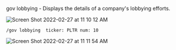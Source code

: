 gov lobbying - Displays the details of a company's lobbying efforts.

![Screen Shot 2022-02-27 at 11 10 12 AM](https://user-images.githubusercontent.com/85772166/155896224-d3891a0e-67f2-451d-a4cc-0f923750950a.png)

```
/gov lobbying  ticker: PLTR num: 10
```

![Screen Shot 2022-02-27 at 11 11 54 AM](https://user-images.githubusercontent.com/85772166/155896299-811e62ce-4de4-4855-a472-3fc00e307a8f.png)
